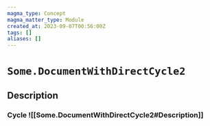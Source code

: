 ```yaml
---
magma_type: Concept
magma_matter_type: Module
created_at: 2023-09-07T00:56:00Z
tags: []
aliases: []
---
```

# `Some.DocumentWithDirectCycle2`

## Description

### Cycle ![[Some.DocumentWithDirectCycle2#Description]]

